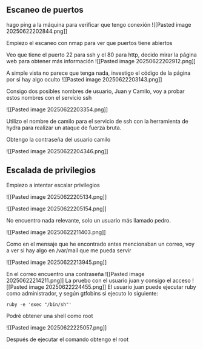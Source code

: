 ## Escaneo de puertos

hago ping a la máquina para verificar que tengo conexión
![[Pasted image 20250622202844.png]]

Empiezo el escaneo con nmap para ver que puertos tiene abiertos

Veo que tiene el puerto 22 para ssh y el 80 para http, decido mirar la página web para obtener más información
![[Pasted image 20250622202912.png]]


A simple vista no parece que tenga nada, investigo el código de la página por si hay algo oculto
![[Pasted image 20250622203143.png]]

Consigo dos posibles nombres de usuario, Juan y Camilo, voy a probar estos nombres con el servicio ssh

![[Pasted image 20250622203354.png]]

Utilizo el nombre de camilo para el servicio de ssh con la herramienta de hydra para realizar un ataque de fuerza bruta. 

Obtengo la contraseña del usuario camilo

![[Pasted image 20250622204346.png]]

## Escalada de privilegios

Empiezo a intentar escalar privilegios

![[Pasted image 20250622205134.png]]

![[Pasted image 20250622205154.png]]

No encuentro nada relevante, solo un usuario más llamado pedro.

![[Pasted image 20250622211403.png]]

Como en el mensaje que he encontrado antes mencionaban un correo, voy a ver si hay algo en /var/mail que me pueda servir

![[Pasted image 20250622213945.png]]

En el correo encuentro una contraseña
![[Pasted image 20250622214211.png]]
La pruebo con el usuario juan y consigo el acceso
![[Pasted image 20250622224455.png]]
El usuario juan puede ejecutar ruby como administrador, y según gtfobins si ejecuto lo siguiente:

```
ruby -e 'exec "/bin/sh"'
```

Podré obtener una shell como root

![[Pasted image 20250622225057.png]]

Después de ejecutar el comando obtengo el root